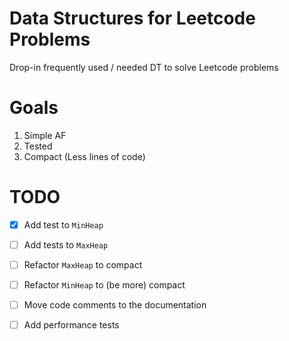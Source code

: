 # Data Structures for Leetcode Problems

Drop-in frequently used / needed DT to solve Leetcode problems

# Goals

1. Simple AF
2. Tested
3. Compact (Less lines of code)

# TODO

- [x] Add test to `MinHeap`
- [ ] Add tests to `MaxHeap`
- [ ] Refactor `MaxHeap` to compact
- [ ] Refactor `MinHeap` to (be more) compact
- [ ] Move code comments to the documentation
- [ ] Add performance tests


